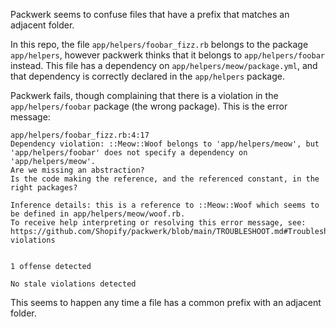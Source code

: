 Packwerk seems to confuse files that have a prefix that matches an adjacent
folder.

In this repo, the file `app/helpers/foobar_fizz.rb` belongs to the package
`app/helpers`, however packwerk thinks that it belongs to `app/helpers/foobar` instead. This file has a dependency on `app/helpers/meow/package.yml`, and that dependency is correctly declared in the `app/helpers` package.

Packwerk fails, though complaining that there is a violation in the `app/helpers/foobar` package (the wrong package). This is the error message:

```
app/helpers/foobar_fizz.rb:4:17
Dependency violation: ::Meow::Woof belongs to 'app/helpers/meow', but 'app/helpers/foobar' does not specify a dependency on 'app/helpers/meow'.
Are we missing an abstraction?
Is the code making the reference, and the referenced constant, in the right packages?

Inference details: this is a reference to ::Meow::Woof which seems to be defined in app/helpers/meow/woof.rb.
To receive help interpreting or resolving this error message, see: https://github.com/Shopify/packwerk/blob/main/TROUBLESHOOT.md#Troubleshooting-violations


1 offense detected

No stale violations detected
```

This seems to happen any time a file has a common prefix with an adjacent folder.
